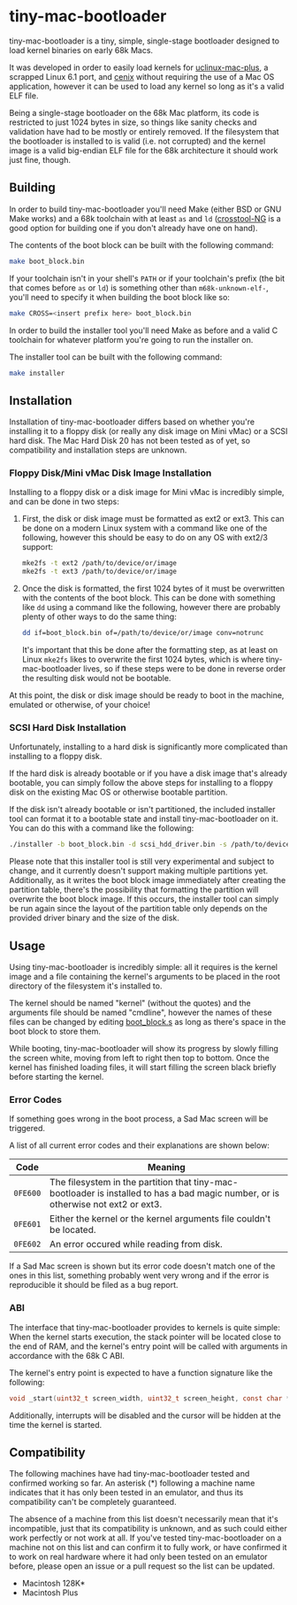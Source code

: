 # tiny-mac-bootloader

tiny-mac-bootloader is a tiny, simple, single-stage bootloader designed to load kernel binaries on early 68k Macs.

It was developed in order to easily load kernels for [uclinux-mac-plus](https://github.com/notvelleda/uclinux-mac-plus), a scrapped Linux 6.1 port, and [cenix](https://github.com/notvelleda/cenix)
without requiring the use of a Mac OS application, however it can be used to load any kernel so long as it's a valid ELF file.

Being a single-stage bootloader on the 68k Mac platform, its code is restricted to just 1024 bytes in size, so things like sanity checks and validation have had to be mostly or entirely removed.
If the filesystem that the bootloader is installed to is valid (i.e. not corrupted) and the kernel image is a valid big-endian ELF file for the 68k architecture it should work just fine, though.

## Building

In order to build tiny-mac-bootloader you'll need Make (either BSD or GNU Make works) and a 68k toolchain with at least `as` and `ld`
([crosstool-NG](https://crosstool-ng.github.io/) is a good option for building one if you don't already have one on hand).

The contents of the boot block can be built with the following command:
```sh
make boot_block.bin
```

If your toolchain isn't in your shell's `PATH` or if your toolchain's prefix (the bit that comes before `as` or `ld`) is something other than `m68k-unknown-elf-`,
you'll need to specify it when building the boot block like so:
```sh
make CROSS=<insert prefix here> boot_block.bin
```

In order to build the installer tool you'll need Make as before and a valid C toolchain for whatever platform you're going to run the installer on.

The installer tool can be built with the following command:
```sh
make installer
```

## Installation

Installation of tiny-mac-bootloader differs based on whether you're installing it to a floppy disk (or really any disk image on Mini vMac) or a SCSI hard disk.
The Mac Hard Disk 20 has not been tested as of yet, so compatibility and installation steps are unknown.

### Floppy Disk/Mini vMac Disk Image Installation

Installing to a floppy disk or a disk image for Mini vMac is incredibly simple, and can be done in two steps:

1. First, the disk or disk image must be formatted as ext2 or ext3.
   This can be done on a modern Linux system with a command like one of the following, however this should be easy to do on any OS with ext2/3 support:
   
   ```sh
   mke2fs -t ext2 /path/to/device/or/image
   mke2fs -t ext3 /path/to/device/or/image
   ```
3. Once the disk is formatted, the first 1024 bytes of it must be overwritten with the contents of the boot block.
   This can be done with something like `dd` using a command like the following, however there are probably plenty of other ways to do the same thing:
   
   ```sh
   dd if=boot_block.bin of=/path/to/device/or/image conv=notrunc
   ```
   It's important that this be done after the formatting step, as at least on Linux `mke2fs` likes to overwrite the first 1024 bytes,
   which is where tiny-mac-bootloader lives, so if these steps were to be done in reverse order the resulting disk would not be bootable.

At this point, the disk or disk image should be ready to boot in the machine, emulated or otherwise, of your choice!

### SCSI Hard Disk Installation

Unfortunately, installing to a hard disk is significantly more complicated than installing to a floppy disk.

If the hard disk is already bootable or if you have a disk image that's already bootable,
you can simply follow the above steps for installing to a floppy disk on the existing Mac OS or otherwise bootable partition.

If the disk isn't already bootable or isn't partitioned, the included installer tool can format it to a bootable state and install tiny-mac-bootloader on it.
You can do this with a command like the following:
```sh
./installer -b boot_block.bin -d scsi_hdd_driver.bin -s /path/to/device/or/image
```
Please note that this installer tool is still very experimental and subject to change, and it currently doesn't support making multiple partitions yet.
Additionally, as it writes the boot block image immediately after creating the partition table, there's the possibility that formatting the partition will overwrite the boot block image.
If this occurs, the installer tool can simply be run again since the layout of the partition table only depends on the provided driver binary and the size of the disk.

## Usage

Using tiny-mac-bootloader is incredibly simple: all it requires is the kernel image and a file containing the kernel's arguments to be placed in the root directory of the filesystem it's installed to.

The kernel should be named "kernel" (without the quotes) and the arguments file should be named "cmdline",
however the names of these files can be changed by editing [boot_block.s](boot_block.s) as long as there's space in the boot block to store them.

While booting, tiny-mac-bootloader will show its progress by slowly filling the screen white, moving from left to right then top to bottom.
Once the kernel has finished loading files, it will start filling the screen black briefly before starting the kernel.

### Error Codes

If something goes wrong in the boot process, a Sad Mac screen will be triggered.

A list of all current error codes and their explanations are shown below:

| Code     | Meaning                                                                                                                            |
|----------|------------------------------------------------------------------------------------------------------------------------------------|
| `0FE600` | The filesystem in the partition that tiny-mac-bootloader is installed to has a bad magic number, or is otherwise not ext2 or ext3. |
| `0FE601` | Either the kernel or the kernel arguments file couldn't be located.                                                                |
| `0FE602` | An error occured while reading from disk.                                                                                          |

If a Sad Mac screen is shown but its error code doesn't match one of the ones in this list, something probably went very wrong and if the error is reproducible it should be filed as a bug report.

### ABI

The interface that tiny-mac-bootloader provides to kernels is quite simple: When the kernel starts execution, the stack pointer will be located close to the end of RAM,
and the kernel's entry point will be called with arguments in accordance with the 68k C ABI.

The kernel's entry point is expected to have a function signature like the following:
```c
void _start(uint32_t screen_width, uint32_t screen_height, const char *arguments);
```

Additionally, interrupts will be disabled and the cursor will be hidden at the time the kernel is started.

## Compatibility

The following machines have had tiny-mac-bootloader tested and confirmed working so far.
An asterisk (*) following a machine name indicates that it has only been tested in an emulator, and thus its compatibility can't be completely guaranteed.

The absence of a machine from this list doesn't necessarily mean that it's incompatible, just that its compatibility is unknown, and as such could either work perfectly or not work at all.
If you've tested tiny-mac-bootloader on a machine not on this list and can confirm it to fully work, or have confirmed it to work on real hardware where it had only been tested on an emulator before,
please open an issue or a pull request so the list can be updated.

- Macintosh 128K*
- Macintosh Plus
